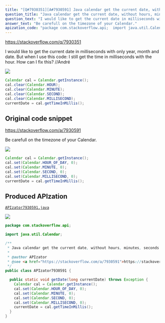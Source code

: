 ```yaml
---
title: "[Q#7930351][A#7930591] Java calendar get the current date, without hours, minutes, seconds and milliseconds, in milliseconds"
question_title: "Java calendar get the current date, without hours, minutes, seconds and milliseconds, in milliseconds"
question_text: "I would like to get the current date in milliseconds with only year, month and date. But when I use this code: I still get the time in milliseconds with the hour.  How can I fix this? //André"
answer_text: "Be carefull on the timezone of your Calendar."
apization_code: "package com.stackoverflow.api;  import java.util.Calendar;  /**  * Java calendar get the current date, without hours, minutes, seconds and milliseconds, in milliseconds  *  * @author APIzator  * @see <a href=\"https://stackoverflow.com/a/7930591\">https://stackoverflow.com/a/7930591</a>  */ public class APIzator7930591 {    public static void getDate(long currentDate) throws Exception {     Calendar cal = Calendar.getInstance();     cal.set(Calendar.HOUR_OF_DAY, 0);     cal.set(Calendar.MINUTE, 0);     cal.set(Calendar.SECOND, 0);     cal.set(Calendar.MILLISECOND, 0);     currentDate = cal.getTimeInMillis();   } }"
---
```


https://stackoverflow.com/q/7930351

I would like to get the current date in milliseconds with only year, month and date. But when I use this code:
I still get the time in milliseconds with the hour. 
How can I fix this?
//André


<div class="code-logo"><img src="/stackoverflow.png" /></div>

```java
Calendar cal = Calendar.getInstance();
cal.clear(Calendar.HOUR);
cal.clear(Calendar.MINUTE);
cal.clear(Calendar.SECOND);
cal.clear(Calendar.MILLISECOND);
currentDate = cal.getTimeInMillis();
```


## Original code snippet

https://stackoverflow.com/a/7930591

Be carefull on the timezone of your Calendar.

<div class="code-logo"><img src="/stackoverflow.png" /></div>

```java
Calendar cal = Calendar.getInstance();
cal.set(Calendar.HOUR_OF_DAY, 0);
cal.set(Calendar.MINUTE, 0);
cal.set(Calendar.SECOND, 0);
cal.set(Calendar.MILLISECOND, 0);
currentDate = cal.getTimeInMillis();
```

## Produced APIzation

[`APIzator7930591.java`](https://github.com/pasqualesalza/apization-temp/raw/main/data/search/APIzator7930591.java)

<div class="code-logo"><img src="/apizator.png" /></div>

```java
package com.stackoverflow.api;

import java.util.Calendar;

/**
 * Java calendar get the current date, without hours, minutes, seconds and milliseconds, in milliseconds
 *
 * @author APIzator
 * @see <a href="https://stackoverflow.com/a/7930591">https://stackoverflow.com/a/7930591</a>
 */
public class APIzator7930591 {

  public static void getDate(long currentDate) throws Exception {
    Calendar cal = Calendar.getInstance();
    cal.set(Calendar.HOUR_OF_DAY, 0);
    cal.set(Calendar.MINUTE, 0);
    cal.set(Calendar.SECOND, 0);
    cal.set(Calendar.MILLISECOND, 0);
    currentDate = cal.getTimeInMillis();
  }
}

```